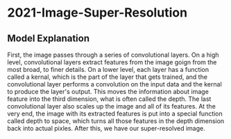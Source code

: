 # 2021-Image-Super-Resolution #

## Model Explanation ##
First, the image passes through a series of convolutional layers. On a high level, convolutional layers extract features from the image goign from the most broad, to finer details. On a lower level, each layer has a function called a kernal, which is the part of the layer that gets trained, and the convolutional layer performs a convolution on the input data and the kernal to produce the layer's output. This moves the information about image feature into the third dimension, what is often called the depth. The last convolutional layer also scales up the image and all of its features. At the very end, the image with its extracted features is put into a special function called depth to space, which turns all those features in the depth dimension back into actual pixles. After this, we have our super-resolved image.
